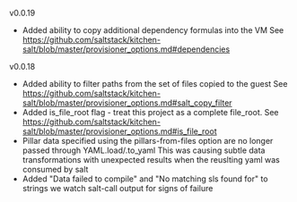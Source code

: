 v0.0.19
* Added ability to copy additional dependency formulas into the VM
  See https://github.com/saltstack/kitchen-salt/blob/master/provisioner_options.md#dependencies

v0.0.18
* Added ability to filter paths from the set of files copied to the guest
  See https://github.com/saltstack/kitchen-salt/blob/master/provisioner_options.md#salt_copy_filter
* Added is_file_root flag - treat this project as a complete file_root.
  See https://github.com/saltstack/kitchen-salt/blob/master/provisioner_options.md#is_file_root
* Pillar data specified using the pillars-from-files option are no longer
  passed through YAML.load/.to_yaml
  This was causing subtle data transformations with unexpected results when
  the reuslting yaml was consumed by salt
* Added "Data failed to compile" and "No matching sls found for" to
  strings we watch salt-call output for signs of failure

